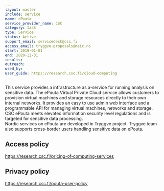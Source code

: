 ```yaml
---
layout: master
include: service
name: ePouta
service_provider_name: CSC
category: IaaS
type: Service
status: Active
support_email: servicedesk@csc.fi
access_email: tryggve-proposals@neic.no
start: 2019-01-01
end: 2020-12-31
results:
outreach:
used_by: 
user_guide: https://research.csc.fi/cloud-computing
---
```

This service provides a infrastructure as a-service for running analysis on sensitive data. The ePouta Virtual Private Cloud service allows customers to provision virtual machines and storage resources directly to their own internal networks. It provides an easy to use admin web interface and a programmable API for managing virtual machines, networks and storage. CSC ePouta meets elevated information security level regulations and is targeted for sensitive data processing.
<br>
Nordic services on ePouta are developed in Tryggve project. Tryggve team also supports cross-border users handling sensitive data on ePouta.

## Access policy
https://research.csc.fi/pricing-of-computing-services

## Privacy policy
https://research.csc.fi/pouta-user-policy
